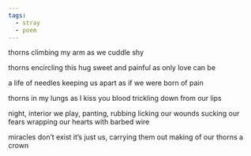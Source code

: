 ```yaml
---
tags:
  - stray
  - poem
---
```

thorns climbing my arm
as we cuddle
shy

thorns encircling this hug
sweet and painful 
as only love can be

a life of needles keeping us apart
as if we were born of pain

thorns in my lungs
as I kiss you
blood trickling down
from our lips

night, interior
we play, panting, rubbing
licking our wounds
sucking our fears
wrapping our hearts with 
barbed wire

miracles don’t exist
it’s just us, carrying them out
making of our thorns
a crown